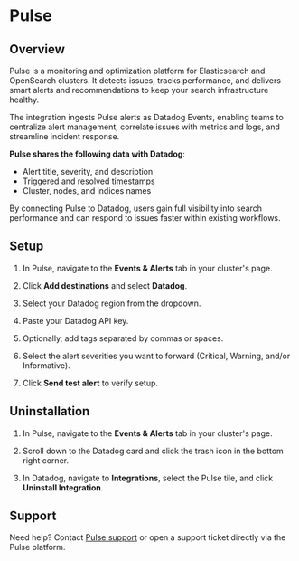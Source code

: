 # Pulse

## Overview

Pulse is a monitoring and optimization platform for Elasticsearch and OpenSearch clusters. It detects issues, tracks performance, and delivers smart alerts and recommendations to keep your search infrastructure healthy.

The integration ingests Pulse alerts as Datadog Events, enabling teams to centralize alert management, correlate issues with metrics and logs, and streamline incident response.

**Pulse shares the following data with Datadog**:

-   Alert title, severity, and description
-   Triggered and resolved timestamps
-   Cluster, nodes, and indices names

By connecting Pulse to Datadog, users gain full visibility into search performance and can respond to issues faster within existing workflows.

## Setup

1. In Pulse, navigate to the **Events & Alerts** tab in your cluster's page.

2. Click **Add destinations** and select **Datadog**.

3. Select your Datadog region from the dropdown.

4. Paste your Datadog API key.

5. Optionally, add tags separated by commas or spaces.

6. Select the alert severities you want to forward (Critical, Warning, and/or Informative).

7. Click **Send test alert** to verify setup.


## Uninstallation

1. In Pulse, navigate to the **Events & Alerts** tab in your cluster's page.

2. Scroll down to the Datadog card and click the trash icon in the bottom right corner. 

3. In Datadog, navigate to **Integrations**, select the Pulse tile, and click **Uninstall Integration**.

## Support

Need help? Contact [Pulse support][1] or open a support ticket directly via the Pulse platform.


[1]: mailto:info@pulse.support